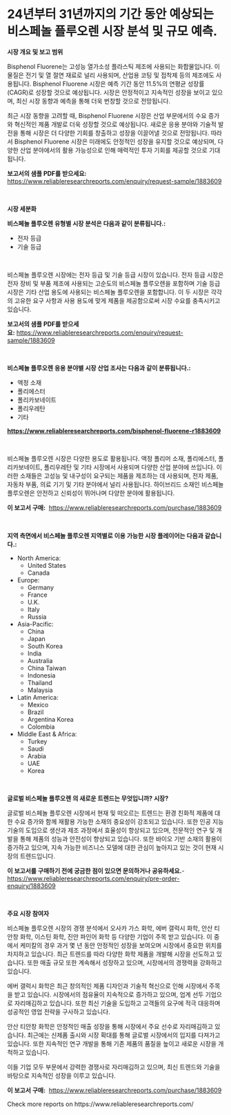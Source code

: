 <p><h1>24년부터 31년까지의 기간 동안 예상되는 비스페놀 플루오렌 시장 분석 및 규모 예측.</h1></p><p><strong>시장 개요 및 보고 범위</strong></p>
<p><p>Bisphenol Fluorene는 고성능 열가소성 플라스틱 제조에 사용되는 화합물입니다. 이 물질은 전기 및 열 절연 재료로 널리 사용되며, 산업용 코팅 및 접착제 등의 제조에도 사용됩니다. Bisphenol Fluorene 시장은 예측 기간 동안 11.5%의 연평균 성장률(CAGR)로 성장할 것으로 예상됩니다. 시장은 안정적이고 지속적인 성장을 보이고 있으며, 최신 시장 동향과 예측을 통해 더욱 번창할 것으로 전망됩니다. </p><p>최근 시장 동향을 고려할 때, Bisphenol Fluorene 시장은 산업 부문에서의 수요 증가와 혁신적인 제품 개발로 더욱 성장할 것으로 예상됩니다. 새로운 응용 분야와 기술적 발전을 통해 시장은 더 다양한 기회를 창출하고 성장을 이끌어낼 것으로 전망됩니다. 따라서 Bisphenol Fluorene 시장은 미래에도 안정적인 성장을 유지할 것으로 예상되며, 다양한 산업 분야에서의 활용 가능성으로 인해 매력적인 투자 기회를 제공할 것으로 기대됩니다.</p></p>
<p><strong>보고서의 샘플 PDF를 받으세요:</strong> <a href="https://www.reliableresearchreports.com/enquiry/request-sample/1883609">https://www.reliableresearchreports.com/enquiry/request-sample/1883609</a></p>
<p>&nbsp;</p>
<p><strong>시장 세분화</strong></p>
<p><strong>비스페놀 플루오렌 유형별 시장 분석은 다음과 같이 분류됩니다.:</strong></p>
<p><ul><li>전자 등급</li><li>기술 등급</li></ul></p>
<p>&nbsp;</p>
<p><p>비스페놀 플루오렌 시장에는 전자 등급 및 기술 등급 시장이 있습니다. 전자 등급 시장은 전자 장비 및 부품 제조에 사용되는 고순도의 비스페놀 플루오렌을 포함하며 기술 등급 시장은 기타 산업 용도에 사용되는 비스페놀 플루오렌을 포함합니다. 이 두 시장은 각각의 고유한 요구 사항과 사용 용도에 맞게 제품을 제공함으로써 시장 수요를 충족시키고 있습니다.</p></p>
<p><strong>보고서의 샘플 PDF를 받으세요:</strong>&nbsp;<a href="https://www.reliableresearchreports.com/enquiry/request-sample/1883609">https://www.reliableresearchreports.com/enquiry/request-sample/1883609</a></p>
<p>&nbsp;</p>
<p><strong> 비스페놀 플루오렌 응용 분야별 시장 산업 조사는 다음과 같이 분류됩니다.:</strong></p>
<p><ul><li>액정 소재</li><li>폴리에스터</li><li>폴리카보네이트</li><li>폴리우레탄</li><li>기타</li></ul></p>
<p><strong><a href="https://www.reliableresearchreports.com/bisphenol-fluorene-r1883609">https://www.reliableresearchreports.com/bisphenol-fluorene-r1883609</a></strong></p>
<p>&nbsp;</p>
<p><p>비스페놀 플루오렌 시장은 다양한 용도로 활용됩니다. 액정 폴리머 소재, 폴리에스터, 폴리카보네이트, 폴리우레탄 및 기타 시장에서 사용되며 다양한 산업 분야에 쓰입니다. 이러한 소재들은 고성능 및 내구성이 요구되는 제품을 제조하는 데 사용되며, 전자 제품, 자동차 부품, 의료 기기 및 기타 분야에서 널리 사용됩니다. 하이브리드 소재인 비스페놀 플루오렌은 안전하고 신뢰성이 뛰어나며 다양한 분야에 활용됩니다.</p></p>
<p><strong>이 보고서 구매:</strong>&nbsp; <a href="https://www.reliableresearchreports.com/purchase/1883609">https://www.reliableresearchreports.com/purchase/1883609</a></p>
<p>&nbsp;</p>
<p><strong>지역 측면에서 비스페놀 플루오렌 지역별로 이용 가능한 시장 플레이어는 다음과 같습니다.:</strong></p>
<p><ul>
    <li>
        North America:
        <ul>
            <li>United States</li>
            <li>Canada</li>
        </ul>
    </li>
    <li>
        Europe:
        <ul>
            <li>Germany</li>
            <li>France</li>
            <li>U.K.</li>
            <li>Italy</li>
            <li>Russia</li>
        </ul>
    </li>
    <li>
        Asia-Pacific:
        <ul>
            <li>China</li>
            <li>Japan</li>
            <li>South Korea</li>
            <li>India</li>
            <li>Australia</li>
            <li>China Taiwan</li>
            <li>Indonesia</li>
            <li>Thailand</li>
            <li>Malaysia</li>
        </ul>
    </li>
    <li>
        Latin America:
        <ul>
            <li>Mexico</li>
            <li>Brazil</li>
            <li>Argentina Korea</li>
            <li>Colombia</li>
        </ul>
    </li>
    <li>
        Middle East & Africa:
        <ul>
            <li>Turkey</li>
            <li>Saudi</li>
            <li>Arabia</li>
            <li>UAE</li>
            <li>Korea</li>
        </ul>
    </li>
    </ul></p>
<p>&nbsp;</p>
<p><strong>글로벌 비스페놀 플루오렌 의 새로운 트렌드는 무엇입니까? 시장?</strong></p>
<p><p>글로벌 비스페놀 플루오렌 시장에서 현재 및 떠오르는 트렌드는 환경 친화적 제품에 대한 수요 증가와 함께 재활용 가능한 소재의 중요성이 강조되고 있습니다. 또한 인공 지능 기술의 도입으로 생산과 제조 과정에서 효율성이 향상되고 있으며, 전문적인 연구 및 개발을 통해 제품의 성능과 안전성이 향상되고 있습니다. 또한 바이오 기반 소재의 활용이 증가하고 있으며, 지속 가능한 비즈니스 모델에 대한 관심이 높아지고 있는 것이 현재 시장의 트렌드입니다.</p></p>
<p><strong>이 보고서를 구매하기 전에 궁금한 점이 있으면 문의하거나 공유하세요.</strong>- <a href="https://www.reliableresearchreports.com/enquiry/pre-order-enquiry/1883609">https://www.reliableresearchreports.com/enquiry/pre-order-enquiry/1883609</a></p>
<p>&nbsp;</p>
<p><strong>주요 시장 참여자</strong></p>
<p><p>비스페놀 플루오렌 시장의 경쟁 분석에서 오사카 가스 화학, 에버 갤럭시 화학, 안산 티안창 화학, 이스틴 화학, 진안 파인어 화학 등 다양한 기업이 주목 받고 있습니다. 이 중에서 케미칼의 경우 과거 몇 년 동안 안정적인 성장을 보여오며 시장에서 중요한 위치를 차지하고 있습니다. 최근 트렌드를 따라 다양한 화학 제품을 개발해 시장을 선도하고 있습니다. 또한 매출 규모 또한 계속해서 성장하고 있으며, 시장에서의 경쟁력을 강화하고 있습니다.</p><p>에버 갤럭시 화학은 최근 창의적인 제품 디자인과 기술적 혁신으로 인해 시장에서 주목을 받고 있습니다. 시장에서의 점유율이 지속적으로 증가하고 있으며, 업계 선두 기업으로 자리매김하고 있습니다. 또한 최신 기술을 도입하고 고객들의 요구에 적극 대응하며 성공적인 영업 전략을 구사하고 있습니다.</p><p>안산 티안창 화학은 안정적인 매출 성장을 통해 시장에서 주요 선수로 자리매김하고 있습니다. 최근에는 신제품 출시와 시장 확대를 통해 글로벌 시장에서의 입지를 다져가고 있습니다. 또한 지속적인 연구 개발을 통해 기존 제품의 품질을 높이고 새로운 시장을 개척하고 있습니다.</p><p>이들 기업 모두 부문에서 강력한 경쟁사로 자리매김하고 있으며, 최신 트렌드와 기술을 바탕으로 지속적인 성장을 이루고 있습니다.</p></p>
<p><strong>이 보고서 구매:</strong>&nbsp;&nbsp;<a href="https://www.reliableresearchreports.com/purchase/1883609">https://www.reliableresearchreports.com/purchase/1883609</a></p>
<p>Check more reports on https://www.reliableresearchreports.com/</p>